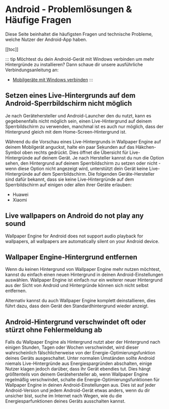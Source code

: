 # Android - Problemlösungen & Häufige Fragen

Diese Seite beinhaltet die häufigsten Fragen und technische Probleme, welche Nutzer der Android-App haben.

[[toc]]

::: tip Möchtest du dein Android-Gerät mit Windows verbinden um mehr Hintergründe zu installieren? Dann schaue dir unsere ausführliche Verbindungsanleitung an:

* [Mobilgeräte mit Windows verbinden](/mobile/pairing.html)
:::

## Setzen eines Live-Hintergrunds auf dem Android-Sperrbildschirm nicht möglich

Je nach Gerätehersteller und Android-Launcher den du nutzt, kann es gegebenenfalls nicht möglich sein, einen Live-Hintergrund auf deinem Sperrbildschirm zu verwenden, manchmal ist es auch nur möglich, dass der Hintergrund gleich mit dem Home-Screen-Hintergrund ist.

Während du die Vorschau eines Live-Hintergrunds in Wallpaper Engine auf deinem Mobilgerät anguckst, halte ein paar Sekunden auf das Häkchen-Symbol oben rechts gedrückt. Dies öffnet die Übersicht für Live-Hintergründe auf deinem Gerät. Je nach Hersteller kannst du nun die Option sehen, den Hintergrund auf deinem Sperrbildschirm zu setzen oder nicht - wenn diese Option nicht angezeigt wird, unterstützt dein Gerät keine Live-Hintergründe auf dem Sperrbildschirm. Die folgenden Geräte-Hersteller sind dafür bekannt, dass sie keine Live-Hintergründe auf dem Sperrbildschirm auf einigen oder allen ihrer Geräte erlauben:

* Huawei
* Xiaomi

## Live wallpapers on Android do not play any sound

Wallpaper Engine for Android does not support audio playback for wallpapers, all wallpapers are automatically silent on your Android device.

## Wallpaper Engine-Hintergrund entfernen

Wenn du keinen Hintergrund von Wallpaper Engine mehr nutzen möchtest, kannst du einfach einen neuen Hintergrund in deinen Android-Einstellungen auswählen. Wallpaper Engine ist einfach nur ein weiterer neuer Hintergrund aus der Sicht von Android und Hintergründe können sich nicht selbst entfernen.

Alternativ kannst du auch Wallpaper Engine komplett deinstallieren, dies führt dazu, dass dein Gerät den Standardhintergrund wieder anzeigt.

## Android-Hintergrund verschwindet oft oder stürzt ohne Fehlermeldung ab

Falls du Wallpaper Engine als Hintergrund nutzt aber der Hintergrund nach einigen Stunden, Tagen oder Wochen verschwindet, wird dieser wahrscheinlich fälschlicherweise von der Energie-Optimierungsfunktion deines Geräts ausgeschaltet. Unter normalen Umständen sollte Android niemals Live-Hintergründe aus Energiespargründen abschalten, einige Nutzer klagen jedoch darüber, dass ihr Gerät ebendies tut. Dies hängt größtenteils von deinem Gerätehersteller ab, wenn Wallpaper Engine regelmäßig verschwindet, schalte die Energie-Optimierungsfunktionen für Wallpaper Engine in deinen Android-Einstellungen aus. Dies ist auf jeder Android-Version und jedem Android-Gerät etwas anders, wenn du dir unsicher bist, suche im Internet nach Wegen, wie du die Energiesparfunktionen deines Geräts ausschalten kannst.
